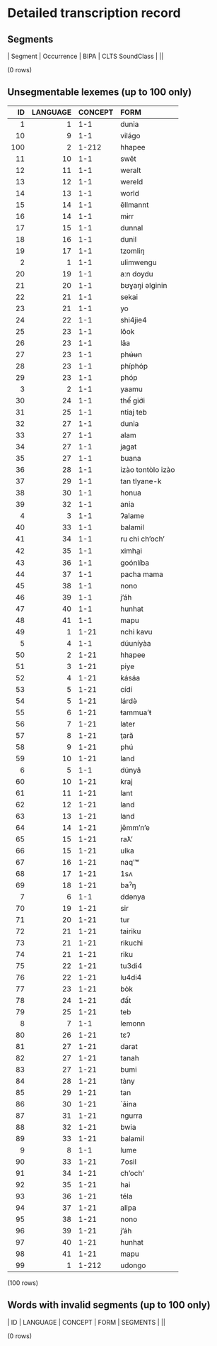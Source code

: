 
# Detailed transcription record

## Segments

| Segment | Occurrence | BIPA | CLTS SoundClass |
||

(0 rows)



## Unsegmentable lexemes (up to 100 only)

| ID | LANGUAGE | CONCEPT | FORM |
|-----:|-----------:|:----------|:------------------|
| 1 | 1 | 1-1 | dunia |
| 10 | 9 | 1-1 | világo |
| 100 | 2 | 1-212 | hhapee |
| 11 | 10 | 1-1 | swět |
| 12 | 11 | 1-1 | weralt |
| 13 | 12 | 1-1 | wereld |
| 14 | 13 | 1-1 | world |
| 15 | 14 | 1-1 | ēllmannt |
| 16 | 14 | 1-1 | mɨrr |
| 17 | 15 | 1-1 | dunnal |
| 18 | 16 | 1-1 | dunil |
| 19 | 17 | 1-1 | tzomliŋ |
| 2 | 1 | 1-1 | ulimwengu |
| 20 | 19 | 1-1 | aːn doydu |
| 21 | 20 | 1-1 | bʊɣaŋi əlginin |
| 22 | 21 | 1-1 | sekai |
| 23 | 21 | 1-1 | yo |
| 24 | 22 | 1-1 | shi4jie4 |
| 25 | 23 | 1-1 | lôok |
| 26 | 23 | 1-1 | lâa |
| 27 | 23 | 1-1 | phʉ́ʉn |
| 28 | 23 | 1-1 | phíphóp |
| 29 | 23 | 1-1 | phóp |
| 3 | 2 | 1-1 | yaamu |
| 30 | 24 | 1-1 | thế giới |
| 31 | 25 | 1-1 | ntiaj teb |
| 32 | 27 | 1-1 | dunia |
| 33 | 27 | 1-1 | alam |
| 34 | 27 | 1-1 | jagat |
| 35 | 27 | 1-1 | buana |
| 36 | 28 | 1-1 | izào tontòlo izào |
| 37 | 29 | 1-1 | tan tlyane-k |
| 38 | 30 | 1-1 | honua |
| 39 | 32 | 1-1 | ania |
| 4 | 3 | 1-1 | ʔalame |
| 40 | 33 | 1-1 | balamil |
| 41 | 34 | 1-1 | ru chi ch’och’ |
| 42 | 35 | 1-1 | ximha̲i |
| 43 | 36 | 1-1 | goónlíba |
| 44 | 37 | 1-1 | pacha mama |
| 45 | 38 | 1-1 | nono |
| 46 | 39 | 1-1 | j’áh |
| 47 | 40 | 1-1 | hunhat |
| 48 | 41 | 1-1 | mapu |
| 49 | 1 | 1-21 | nchi kavu |
| 5 | 4 | 1-1 | dúuníyàa |
| 50 | 2 | 1-21 | hhapee |
| 51 | 3 | 1-21 | piye |
| 52 | 4 | 1-21 | ƙásáa |
| 53 | 5 | 1-21 | cídí |
| 54 | 5 | 1-21 | lárdə̀ |
| 55 | 6 | 1-21 | ŧammua’ŧ |
| 56 | 7 | 1-21 | later |
| 57 | 8 | 1-21 | ţară |
| 58 | 9 | 1-21 | phú |
| 59 | 10 | 1-21 | land |
| 6 | 5 | 1-1 | dúnyâ |
| 60 | 10 | 1-21 | kraj |
| 61 | 11 | 1-21 | lant |
| 62 | 12 | 1-21 | land |
| 63 | 13 | 1-21 | land |
| 64 | 14 | 1-21 | jēmm’n’e |
| 65 | 15 | 1-21 | raƛ’ |
| 66 | 15 | 1-21 | ulka |
| 67 | 16 | 1-21 | naq'ʷ |
| 68 | 17 | 1-21 | 1sʌ |
| 69 | 18 | 1-21 | baˀŋ |
| 7 | 6 | 1-1 | ddənya |
| 70 | 19 | 1-21 | sir |
| 71 | 20 | 1-21 | tur |
| 72 | 21 | 1-21 | tairiku |
| 73 | 21 | 1-21 | rikuchi |
| 74 | 21 | 1-21 | riku |
| 75 | 22 | 1-21 | tu3di4 |
| 76 | 22 | 1-21 | lu4di4 |
| 77 | 23 | 1-21 | bòk |
| 78 | 24 | 1-21 | đất |
| 79 | 25 | 1-21 | teb |
| 8 | 7 | 1-1 | lemonn |
| 80 | 26 | 1-21 | tɛʔ |
| 81 | 27 | 1-21 | darat |
| 82 | 27 | 1-21 | tanah |
| 83 | 27 | 1-21 | bumi |
| 84 | 28 | 1-21 | tàny |
| 85 | 29 | 1-21 | tan |
| 86 | 30 | 1-21 | `āina |
| 87 | 31 | 1-21 | ngurra |
| 88 | 32 | 1-21 | bwia |
| 89 | 33 | 1-21 | balamil |
| 9 | 8 | 1-1 | lume |
| 90 | 33 | 1-21 | 7osil |
| 91 | 34 | 1-21 | ch’och’ |
| 92 | 35 | 1-21 | hai |
| 93 | 36 | 1-21 | téla |
| 94 | 37 | 1-21 | allpa |
| 95 | 38 | 1-21 | nono |
| 96 | 39 | 1-21 | j’áh |
| 97 | 40 | 1-21 | hunhat |
| 98 | 41 | 1-21 | mapu |
| 99 | 1 | 1-212 | udongo |

(100 rows)



## Words with invalid segments (up to 100 only)

| ID | LANGUAGE | CONCEPT | FORM | SEGMENTS |
||

(0 rows)



